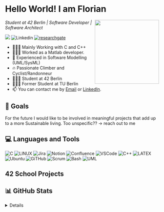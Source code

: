 <h1>Hello World! I am Florian</h1>

<img align="right" src=https://i.gifer.com/2GU.gif style="object-fit: cover; height: 210px; float: right">

<p>
 <em> Student at 42 Berlin | Software Developer | Software Architect </em>
</p>

[![](https://visitcount.itsvg.in/api?id=flo-12&icon=0&color=0)](https://visitcount.itsvg.in)
![Linkedin](https://img.shields.io/badge/LinkedIn-0077B5?style=for-the-badge&logo=linkedin&logoColor=white](https://de.linkedin.com/in/florian-becht-a1241b123?challengeId=AQHetvWxg7K5fgAAAYpl34HF8QVgU00DrQKalKJgbDSg4dpuGSyfBtMv1tU5w0bMV0zqwTwB11TWKsWo-3bt02MzwCaSwasR9A&submissionId=6bd7ff9d-f508-8217-ddfe-2b733c3d5c17&challengeSource=AgEFx1rj_EllRAAAAYpl39G6t5WFplcfOvlyK0U-h1b2RCnlLQ5CIMrBWbWn1tY&challegeType=AgH8bMBqvmL_8AAAAYpl39G960EJYyHefOCmyDn1BiI8zBBWDHllOys&memberId=AgE9vmeSJ60_RgAAAYpl39HA_atk8LYrieYh-6jRHubBsHg&recognizeDevice=AgGP9pFy-7HjLwAAAYpl39HDYiIwaLmmoI85WZKcdJ9pGZ9_Lmxo))
[![researchgate](https://img.shields.io/badge/Research_Gate-00CCBB.svg?&style=for-the-badge&logo=ResearchGate&logoColor=white)](https://www.researchgate.net/profile/Florian-Becht)


- 👨🏻‍💻 Mainly Working with C and C++
- 👨🏻‍💻 Worked as a Matlab developer.
- 💫 Experienced in Software Modelling (UML/SysML)
- 🔥 Passionate Climber and Cyclist/Randonneur
- 👨🏻‍🎓 Student at 42 Berlin
- 👨🏻‍🎓 Former Student at TU Berlin
- 📫 You can contact me by [Email](mailto:fbecht@student.42berlin.de) or [LinkedIn](https://de.linkedin.com/in/florian-becht-a1241b123?challengeId=AQHetvWxg7K5fgAAAYpl34HF8QVgU00DrQKalKJgbDSg4dpuGSyfBtMv1tU5w0bMV0zqwTwB11TWKsWo-3bt02MzwCaSwasR9A&submissionId=6bd7ff9d-f508-8217-ddfe-2b733c3d5c17&challengeSource=AgEFx1rj_EllRAAAAYpl39G6t5WFplcfOvlyK0U-h1b2RCnlLQ5CIMrBWbWn1tY&challegeType=AgH8bMBqvmL_8AAAAYpl39G960EJYyHefOCmyDn1BiI8zBBWDHllOys&memberId=AgE9vmeSJ60_RgAAAYpl39HA_atk8LYrieYh-6jRHubBsHg&recognizeDevice=AgGP9pFy-7HjLwAAAYpl39HDYiIwaLmmoI85WZKcdJ9pGZ9_Lmxo).

<h2>🌱 Goals</h2>
<p align="left">
For the future I would like to be involved in meaningful projects that add up to a more Sustainable living. Too unspecific?? -> reach out to me
</p>

<h2>💻 Languages and Tools</h2>
<p align="center">
 
 ![C](https://img.shields.io/badge/c-%2300599C.svg?style=for-the-badge&logo=c&logoColor=white)
 ![LINUX](https://img.shields.io/badge/Linux-FCC624?style=for-the-badge&logo=linux&logoColor=black)
 ![Jira](https://img.shields.io/badge/jira-%230A0FFF.svg?style=for-the-badge&logo=jira&logoColor=white)
 ![Notion](https://img.shields.io/badge/Notion-%23000000.svg?style=for-the-badge&logo=notion&logoColor=white)
 ![Confluence](https://img.shields.io/badge/confluence-%23172BF4.svg?style=for-the-badge&logo=confluence&logoColor=white)
 ![VSCode](https://img.shields.io/badge/VSCode-0078D4?style=for-the-badge&logo=visual%20studio%20code&logoColor=white)
 ![C++](https://img.shields.io/badge/C%2B%2B-00599C?style=for-the-badge&logo=c%2B%2B&logoColor=white)
 ![LATEX](https://img.shields.io/badge/LaTeX-47A141?style=for-the-badge&logo=LaTeX&logoColor=white)
 ![Ubuntu](	https://img.shields.io/badge/Ubuntu-E95420?style=for-the-badge&logo=ubuntu&logoColor=white)
 ![GiTHub](	https://img.shields.io/badge/GitHub-100000?style=for-the-badge&logo=github&logoColor=white)
 ![Scrum](https://img.shields.io/badge/Scrum%20Alliance-009FDA.svg?style=for-the-badge&logo=Scrum-Alliance&logoColor=white)
 ![Bash](https://img.shields.io/badge/GNU%20Bash-4EAA25?style=for-the-badge&logo=GNU%20Bash&logoColor=white)
 ![UML](https://img.shields.io/badge/UML-FABD14.svg?style=for-the-badge&logo=UML&logoColor=black)
</p>

<h2>42 School Projects</h2>

<h2>📊 GitHub Stats</h2>
<details>

![](https://github-readme-streak-stats.herokuapp.com/?user=flo-12&theme=dark&hide_border=false)<br/>
![](https://github-readme-stats.vercel.app/api/top-langs/?username=flo-12&theme=dark&hide_border=false&include_all_commits=false&count_private=false&layout=compact)

</details>

